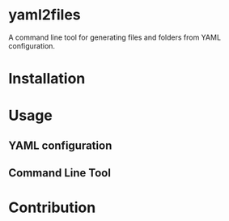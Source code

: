 # yaml2files
A command line tool for generating files and folders from YAML configuration.

# Installation 


# Usage 


## YAML configuration 


## Command Line Tool 


# Contribution 

